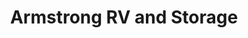 ---
title: "Armstrong RV and Storage"
url: /middleburg/armstrong-rv-and-storage/
shop: storage rental
---